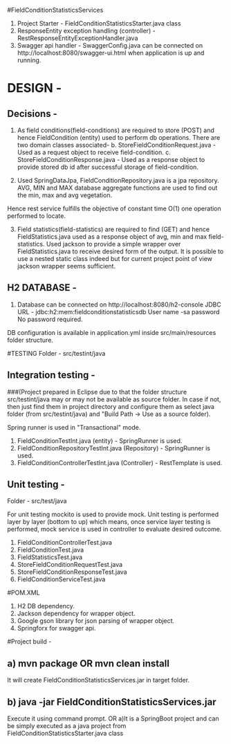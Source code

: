 #FieldConditionStatisticsServices

1. Project Starter - FieldConditionStatisticsStarter.java class
2. ResponseEntity exception handling (controller) - RestResponseEntityExceptionHandler.java
3. Swagger api handler - SwaggerConfig.java can be connected on http://localhost:8080/swagger-ui.html when application is up and running.

# DESIGN -
## Decisions - 
1. As field conditions(field-conditions) are required to store (POST) and hence FieldCondition (entity) used to perform db operations.
There are two domain classes associated- 
b. StoreFieldConditionRequest.java - Used as a request object to receive field-condition.
c. StoreFieldConditionResponse.java - Used as a response object to provide stored db id after successful storage of field-condition.

2. Used SpringDataJpa, FieldConditionRepository.java is a jpa repository. AVG, MIN and MAX database aggregate functions are used to find out the min, max and avg vegetation.

Hence rest service fulfills the objective of constant time O(1) one operation performed to locate.

3. Field statistics(field-statistics) are required to find (GET) and hence FieldStatistics.java used as a response object of avg, min and max field-statistics.
Used jackson to provide a simple wrapper over FieldStatistics.java to receive desired form of the output. It is possible to use a nested static class indeed but for current project point of view jackson wrapper seems sufficient. 

## H2 DATABASE -
1. Database can be connected on http://localhost:8080/h2-console
JDBC URL - jdbc:h2:mem:fieldconditionstatisticsdb
User name -sa
password
No password required.

DB configuration is available in application.yml inside src/main/resources folder structure.

#TESTING
Folder - src/testint/java
## Integration testing - 
###(Project prepared in Eclipse due to that the folder structure src/testint/java may or may not be available as source folder. In case if not, then just find them in project directory and configure them as select java folder (from src/testint/java) and "Build Path -> Use as a source folder).

Spring runner is used in "Transactional" mode.
1. FieldConditionTestInt.java (entity) - SpringRunner is used.
2. FieldConditionRepositoryTestInt.java (Repository) - SpringRunner is used.
3. FieldConditionControllerTestInt.java (Controller) - RestTemplate is used.

## Unit testing -
Folder - src/test/java

For unit testing mockito is used to provide mock.
Unit testing is performed layer by layer (bottom to up) which means, once service layer testing is performed, mock service is used in controller to evaluate desired outcome.

1. FieldConditionControllerTest.java
2. FieldConditionTest.java
3. FieldStatisticsTest.java
4. StoreFieldConditionRequestTest.java
5. StoreFieldConditionResponseTest.java
6. FieldConditionServiceTest.java

#POM.XML
1. H2 DB dependency.
2. Jackson dependency for wrapper object.
3. Google gson library for json parsing of wrapper object.
4. Springforx for swagger api.

#Project build -
## a) mvn package OR mvn clean install
It will create FieldConditionStatisticsServices.jar in target folder.

## b) java -jar FieldConditionStatisticsServices.jar  
Execute it using command prompt.
OR
a)It is a SpringBoot project and can be simply executed as a java project from FieldConditionStatisticsStarter.java class